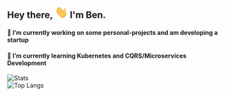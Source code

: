 ## Hey there, <img src="https://raw.githubusercontent.com/ABSphreak/ABSphreak/master/gifs/Hi.gif" width="30px"> I'm Ben.
#### 🔭 I’m currently working on some personal-projects and am developing a startup
#### 🌱 I’m currently learning Kubernetes and CQRS/Microservices Development

![Stats](https://github-readme-stats.vercel.app/api?username=BenNeighbour&count_private=true&show_icons=true&bg_color=FFF&text_color=000&title_color=14274e&icon_color=394867)
<br />
![Top Langs](https://github-readme-stats.vercel.app/api/top-langs/?username=BenNeighbour&show_icons=true&bg_color=FFF&text_color=000&title_color=14274e&icon_color=394867)
